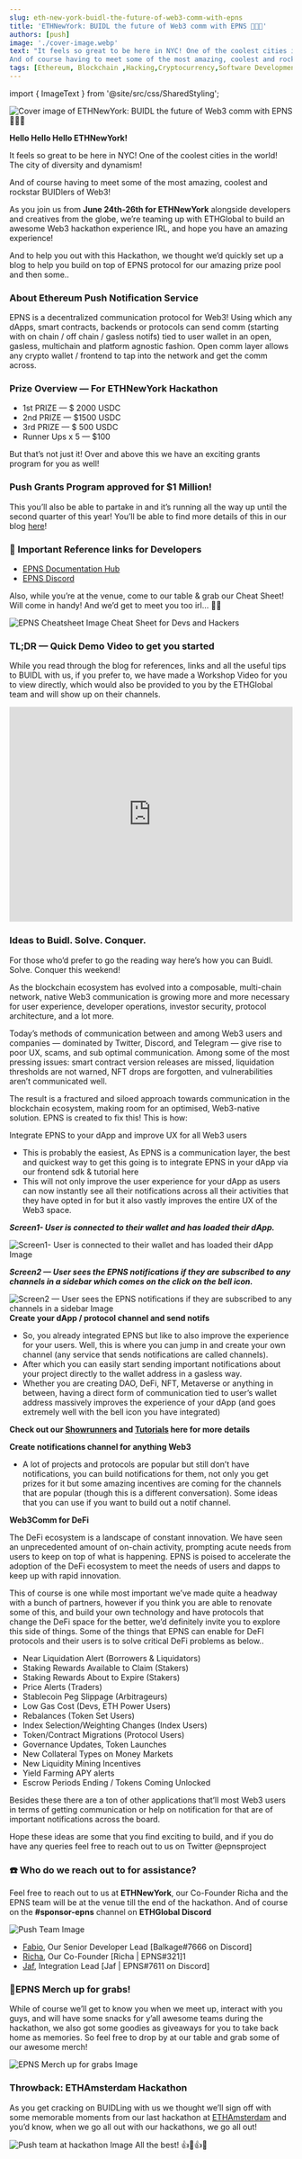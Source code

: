 ```yaml
---
slug: eth-new-york-buidl-the-future-of-web3-comm-with-epns
title: 'ETHNewYork: BUIDL the future of Web3 comm with EPNS 🗽🚀🔔'
authors: [push]
image: './cover-image.webp'
text: "It feels so great to be here in NYC! One of the coolest cities in the world! The city of diversity and dynamism!
And of course having to meet some of the most amazing, coolest and rockstar BUIDlers of Web3!"
tags: [Ethereum, Blockchain ,Hacking,Cryptocurrency,Software Development]
---
```

import { ImageText } from '@site/src/css/SharedStyling';

![Cover image of ETHNewYork: BUIDL the future of Web3 comm with EPNS 🗽🚀🔔](./cover-image.webp)
<!--truncate-->

<b>Hello Hello Hello ETHNewYork!</b>

It feels so great to be here in NYC! One of the coolest cities in the world! The city of diversity and dynamism!


And of course having to meet some of the most amazing, coolest and rockstar BUIDlers of Web3!

As you join us from <b>June 24th-26th for ETHNewYork</b> alongside developers and creatives from the globe, we’re teaming up with ETHGlobal to build an awesome Web3 hackathon experience IRL, and hope you have an amazing experience!

And to help you out with this Hackathon, we thought we’d quickly set up a blog to help you build on top of EPNS protocol for our amazing prize pool and then some..

### About Ethereum Push Notification Service
EPNS is a decentralized communication protocol for Web3! Using which any dApps, smart contracts, backends or protocols can send comm (starting with on chain / off chain / gasless notifs) tied to user wallet in an open, gasless, multichain and platform agnostic fashion. Open comm layer allows any crypto wallet / frontend to tap into the network and get the comm across.

### Prize Overview — For ETHNewYork Hackathon
- 1st PRIZE — $ 2000 USDC
- 2nd PRIZE — $1500 USDC
- 3rd PRIZE — $ 500 USDC
- Runner Ups x 5 — $100

But that’s not just it! Over and above this we have an exciting grants program for you as well!

### Push Grants Program approved for $1 Million!
This you’ll also be able to partake in and it’s running all the way up until the second quarter of this year! You’ll be able to find more details of this in our blog [here](https://medium.com/ethereum-push-notification-service/push-grants-program-going-live-6841515f95d8)!

### 🔗 Important Reference links for Developers
- [EPNS Documentation Hub](https://docs.epns.io/)
- [EPNS Discord](https://discord.gg/n4EYGyPJcF)

Also, while you’re at the venue, come to our table & grab our Cheat Sheet! Will come in handy! And we’d get to meet you too irl… 🤝😊

![EPNS Cheatsheet Image](./image-1.jpeg)
<ImageText>Cheat Sheet for Devs and Hackers</ImageText>

### TL;DR — Quick Demo Video to get you started
While you read through the blog for references, links and all the useful tips to BUIDL with us, if you prefer to, we have made a Workshop Video for you to view directly, which would also be provided to you by the ETHGlobal team and will show up on their channels.

<iframe width="100%" height="382" src="https://www.youtube.com/embed/cD5PSb97K5c" title="EPNS 🛠 Building Web3 Communication in your DeFi App" frameborder="0" allow="accelerometer; autoplay; clipboard-write; encrypted-media; gyroscope; picture-in-picture; web-share" allowfullscreen></iframe>

### Ideas to Buidl. Solve. Conquer.
For those who’d prefer to go the reading way here’s how you can Buidl. Solve. Conquer this weekend!

As the blockchain ecosystem has evolved into a composable, multi-chain network, native Web3 communication is growing more and more necessary for user experience, developer operations, investor security, protocol architecture, and a lot more.

Today’s methods of communication between and among Web3 users and companies — dominated by Twitter, Discord, and Telegram — give rise to poor UX, scams, and sub optimal communication. Among some of the most pressing issues: smart contract version releases are missed, liquidation thresholds are not warned, NFT drops are forgotten, and vulnerabilities aren’t communicated well.

The result is a fractured and siloed approach towards communication in the blockchain ecosystem, making room for an optimised, Web3-native solution. EPNS is created to fix this! This is how:

Integrate EPNS to your dApp and improve UX for all Web3 users

- This is probably the easiest, As EPNS is a communication layer, the best and quickest way to get this going is to integrate EPNS in your dApp via our frontend sdk & tutorial here
- This will not only improve the user experience for your dApp as users can now instantly see all their notifications across all their activities that they have opted in for but it also vastly improves the entire UX of the Web3 space.

<b><i>Screen1- User is connected to their wallet and has loaded their dApp.</i></b>

![Screen1- User is connected to their wallet and has loaded their dApp Image](./image-2.png)

<b><i>Screen2 — User sees the EPNS notifications if they are subscribed to any channels in a sidebar which comes on the click on the bell icon.</i></b>

![Screen2 — User sees the EPNS notifications if they are subscribed to any channels in a sidebar Image](./image-3.png)
<b>Create your dApp / protocol channel and send notifs</b>

- So, you already integrated EPNS but like to also improve the experience for your users. Well, this is where you can jump in and create your own channel (any service that sends notifications are called channels).
- After which you can easily start sending important notifications about your project directly to the wallet address in a gasless way.
- Whether you are creating DAO, DeFi, NFT, Metaverse or anything in between, having a direct form of communication tied to user’s wallet address massively improves the experience of your dApp (and goes extremely well with the bell icon you have integrated)

<b>Check out our <a href='/docs/notifications/showrunners-scaffold/get-started'>Showrunners</a> and <a href='https://docs.epns.io/developers/developer-zone/examples/showrunners-example'>Tutorials</a> here for more details</b>

<b>Create notifications channel for anything Web3</b>

- A lot of projects and protocols are popular but still don’t have notifications, you can build notifications for them, not only you get prizes for it but some amazing incentives are coming for the channels that are popular (though this is a different conversation). Some ideas that you can use if you want to build out a notif channel.

<b>Web3Comm for DeFi</b>

The DeFi ecosystem is a landscape of constant innovation. We have seen an unprecedented amount of on-chain activity, prompting acute needs from users to keep on top of what is happening. EPNS is poised to accelerate the adoption of the DeFi ecosystem to meet the needs of users and dapps to keep up with rapid innovation.

This of course is one while most important we’ve made quite a headway with a bunch of partners, however if you think you are able to renovate some of this, and build your own technology and have protocols that change the DeFi space for the better, we’d definitely invite you to explore this side of things. Some of the things that EPNS can enable for DeFI protocols and their users is to solve critical DeFi problems as below..

- Near Liquidation Alert (Borrowers & Liquidators)
- Staking Rewards Available to Claim (Stakers)
- Staking Rewards About to Expire (Stakers)
- Price Alerts (Traders)
- Stablecoin Peg Slippage (Arbitrageurs)
- Low Gas Cost (Devs, ETH Power Users)
- Rebalances (Token Set Users)
- Index Selection/Weighting Changes (Index Users)
- Token/Contract Migrations (Protocol Users)
- Governance Updates, Token Launches
- New Collateral Types on Money Markets
- New Liquidity Mining Incentives
- Yield Farming APY alerts
- Escrow Periods Ending / Tokens Coming Unlocked

Besides these there are a ton of other applications that’ll most Web3 users in terms of getting communication or help on notification for that are of important notifications across the board.

Hope these ideas are some that you find exciting to build, and if you do have any queries feel free to reach out to us on Twitter @epnsproject

### ☎️ Who do we reach out to for assistance?
Feel free to reach out to us at <b>ETHNewYork</b>, our Co-Founder Richa and the EPNS team will be at the venue till the end of the hackathon. And of course on the <b>#sponsor-epns</b> channel on <b>ETHGlobal Discord</b>

![Push Team Image](./image-4.jpeg)

- [Fabio](http://twitter.com/learn4life6), Our Senior Developer Lead [Balkage#7666 on Discord]
- [Richa](http://twitter.com/riijo/), Our Co-Founder [Richa | EPNS#321]1
- [Jaf](http://twitter.com/jafetsc), Integration Lead [Jaf | EPNS#7611 on Discord]

### 🎁EPNS Merch up for grabs!
While of course we’ll get to know you when we meet up, interact with you guys, and will have some snacks for y’all awesome teams during the hackathon, we also got some goodies as giveaways for you to take back home as memories. So feel free to drop by at our table and grab some of our awesome merch!

![EPNS Merch up for grabs Image](./image-5.webp)

### Throwback: ETHAmsterdam Hackathon
As you get cracking on BUIDLing with us we thought we’ll sign off with some memorable moments from our last hackathon at [ETHAmsterdam](https://twitter.com/epnsproject/status/1518558686498594816) and you’d know, when we go all out with our hackathons, we go all out!

![Push team at hackathon Image](./image-6.jpeg)
All the best! 👍🤞👍🍀



